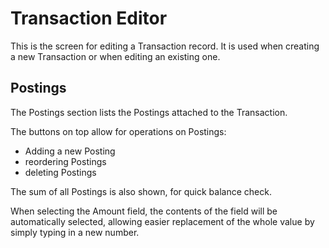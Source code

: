 # Transaction Editor

This is the screen for editing a Transaction record. It is used when creating a new Transaction or when editing an existing one.

## Postings

The Postings section lists the Postings attached to the Transaction.

The buttons on top allow for operations on Postings:
- Adding a new Posting
- reordering Postings
- deleting Postings

The sum of all Postings is also shown, for quick balance check.

When selecting the Amount field, the contents of the field will be automatically selected, allowing easier replacement of the whole value by simply typing in a new number.
